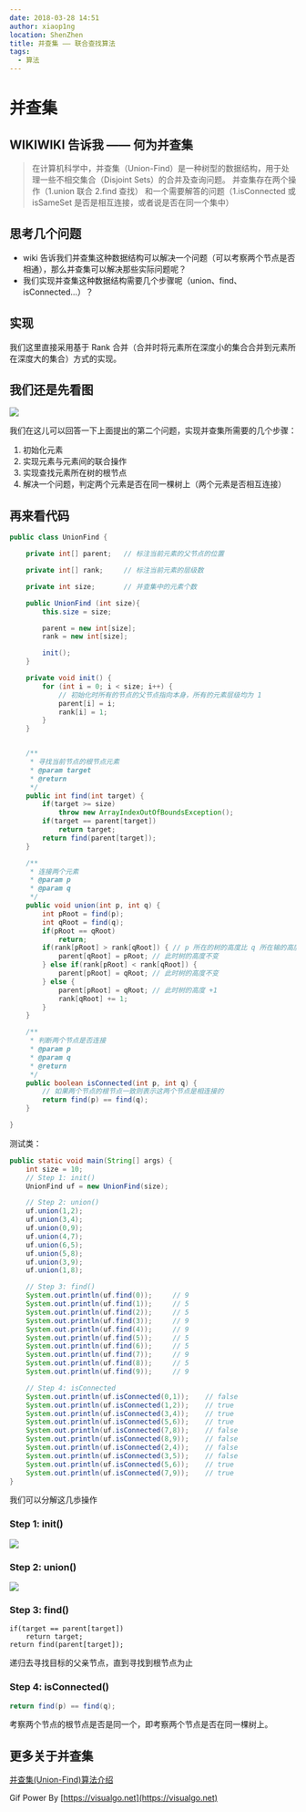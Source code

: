 ```yaml
---
date: 2018-03-28 14:51
author: xiaop1ng
location: ShenZhen
title: 并查集 —— 联合查找算法
tags:
  - 算法
---
```


# 并查集

## WIKIWIKI 告诉我 —— 何为并查集
 
> 在计算机科学中，并查集（Union-Find）是一种树型的数据结构，用于处理一些不相交集合（Disjoint Sets）的合并及查询问题。 并查集存在两个操作（1.union 联合 2.find 查找） 和一个需要解答的问题（1.isConnected 或 isSameSet 是否是相互连接，或者说是否在同一个集中）
 
## 思考几个问题

* wiki 告诉我们并查集这种数据结构可以解决一个问题（可以考察两个节点是否相通），那么并查集可以解决那些实际问题呢？ 
* 我们实现并查集这种数据结构需要几个步骤呢（union、find、isConnected…）？  

## 实现

 我们这里直接采用基于 Rank 合并（合并时将元素所在深度小的集合合并到元素所在深度大的集合）方式的实现。

 
## 我们还是先看图

![](https://i.loli.net/2019/12/10/VOlcmdLrbWYBMkQ.gif)


我们在这儿可以回答一下上面提出的第二个问题，实现并查集所需要的几个步骤：   
 
 1. 初始化元素   
 2. 实现元素与元素间的联合操作   
 3. 实现查找元素所在树的根节点   
 4. 解决一个问题，判定两个元素是否在同一棵树上（两个元素是否相互连接）

 
## 再来看代码

 
```java
public class UnionFind {

    private int[] parent;   // 标注当前元素的父节点的位置

    private int[] rank;     // 标注当前元素的层级数

    private int size;       // 并查集中的元素个数

    public UnionFind (int size){
        this.size = size;

        parent = new int[size];
        rank = new int[size];

        init();
    }

    private void init() {
        for (int i = 0; i < size; i++) {
            // 初始化时所有的节点的父节点指向本身，所有的元素层级均为 1
            parent[i] = i;
            rank[i] = 1;
        }
    }


    /**
     * 寻找当前节点的根节点元素
     * @param target
     * @return
     */
    public int find(int target) {
        if(target >= size)
            throw new ArrayIndexOutOfBoundsException();
        if(target == parent[target])
            return target;
        return find(parent[target]);
    }

    /**
     * 连接两个元素
     * @param p
     * @param q
     */
    public void union(int p, int q) {
        int pRoot = find(p);
        int qRoot = find(q);
        if(pRoot == qRoot)
            return;
        if(rank[pRoot] > rank[qRoot]) { // p 所在的树的高度比 q 所在输的高度高，这时应该让 q 的根节点元素连接到 p 的根节点元素
            parent[qRoot] = pRoot; // 此时树的高度不变
        } else if(rank[pRoot] < rank[qRoot]) {
            parent[pRoot] = qRoot; // 此时树的高度不变
        } else {
            parent[pRoot] = qRoot; // 此时树的高度 +1
            rank[qRoot] += 1;
        }
    }

    /**
     * 判断两个节点是否连接
     * @param p
     * @param q
     * @return
     */
    public boolean isConnected(int p, int q) {
        // 如果两个节点的根节点一致则表示这两个节点是相连接的
        return find(p) == find(q);
    }

}
```

测试类：

 
```java
public static void main(String[] args) {
    int size = 10;
    // Step 1: init()
    UnionFind uf = new UnionFind(size);

    // Step 2: union()
    uf.union(1,2);
    uf.union(3,4);
    uf.union(0,9);
    uf.union(4,7);
    uf.union(6,5);
    uf.union(5,8);
    uf.union(3,9);
    uf.union(1,8);

    // Step 3: find()
    System.out.println(uf.find(0));     // 9
    System.out.println(uf.find(1));     // 5
    System.out.println(uf.find(2));     // 5
    System.out.println(uf.find(3));     // 9
    System.out.println(uf.find(4));     // 9
    System.out.println(uf.find(5));     // 5
    System.out.println(uf.find(6));     // 5
    System.out.println(uf.find(7));     // 9
    System.out.println(uf.find(8));     // 5
    System.out.println(uf.find(9));     // 9

    // Step 4: isConnected
    System.out.println(uf.isConnected(0,1));    // false
    System.out.println(uf.isConnected(1,2));    // true
    System.out.println(uf.isConnected(3,4));    // true
    System.out.println(uf.isConnected(5,6));    // true
    System.out.println(uf.isConnected(7,8));    // false
    System.out.println(uf.isConnected(8,9));    // false
    System.out.println(uf.isConnected(2,4));    // false
    System.out.println(uf.isConnected(3,5));    // false
    System.out.println(uf.isConnected(5,6));    // true
    System.out.println(uf.isConnected(7,9));    // true
}
```
 我们可以分解这几歩操作

 
### Step 1: init()

![](https://i.loli.net/2019/12/10/Vle2fOdSAsPDB1z.png)


 
### Step 2: union()

![](https://i.loli.net/2019/12/10/MwBgh1PLiUmnpqC.png)


 
### Step 3: find()

 
```
if(target == parent[target]) 
    return target;
return find(parent[target]);
```
 递归去寻找目标的父亲节点，直到寻找到根节点为止

 
### Step 4: isConnected()

 
```java
return find(p) == find(q);
```

考察两个节点的根节点是否是同一个，即考察两个节点是否在同一棵树上。

 
## 更多关于并查集

[并查集(Union-Find)算法介绍](https://blog.csdn.net/dm_vincent/article/details/7655764)

 
Gif Power By [https://visualgo.net](https://visualgo.net)

   
  